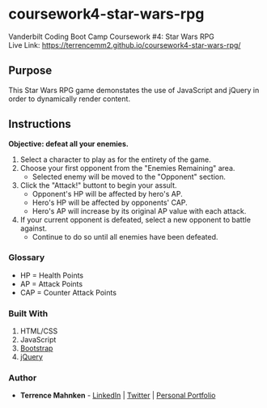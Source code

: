 # coursework4-star-wars-rpg  
Vanderbilt Coding Boot Camp Coursework #4: Star Wars RPG  
Live Link: https://terrencemm2.github.io/coursework4-star-wars-rpg/  

## Purpose  
This Star Wars RPG game demonstates the use of JavaScript and jQuery in order to dynamically render content.
  
## Instructions  
**Objective: defeat all your enemies.**  
1. Select a character to play as for the entirety of the game.  
2. Choose your first opponent from the "Enemies Remaining" area.  
    * Selected enemy will be moved to the "Opponent" section.  
3. Click the "Attack!" buttont to begin your assult.  
    * Opponent's HP will be affected by hero's AP.  
    * Hero's HP will be affected by opponents' CAP.  
    * Hero's AP will increase by its original AP value with each attack.  
4. If your current opponent is defeated, select a new opponent to battle against.  
    * Continue to do so until all enemies have been defeated.  
  
### Glossary  
* HP = Health Points  
* AP = Attack Points  
* CAP = Counter Attack Points

### Built With
1. HTML/CSS
2. JavaScript
3. [Bootstrap](https://getbootstrap.com/)
4. [jQuery](https://jquery.com/)

### Author
* **Terrence Mahnken** - [LinkedIn](https://www.linkedin.com/in/terrencemahnken/) | [Twitter](https://twitter.com/TerrenceMahnken) | [Personal Portfolio](https://terrencemm2.github.io/)
